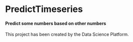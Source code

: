 # PredictTimeseries
#### Predict some numbers based on other numbers

This project has been created by the Data Science Platform.
